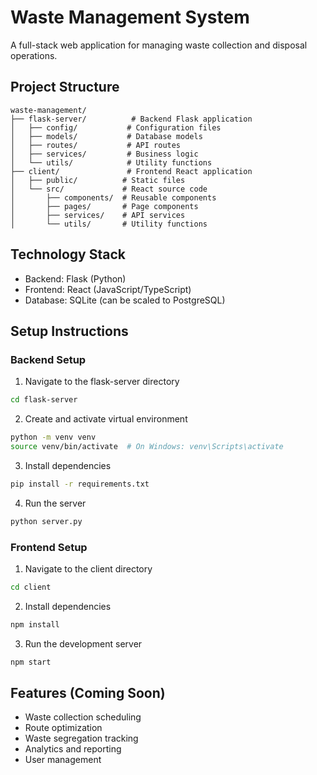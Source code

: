 # Waste Management System

A full-stack web application for managing waste collection and disposal operations.

## Project Structure
```
waste-management/
├── flask-server/          # Backend Flask application
│   ├── config/           # Configuration files
│   ├── models/           # Database models
│   ├── routes/           # API routes
│   ├── services/         # Business logic
│   └── utils/            # Utility functions
├── client/               # Frontend React application
│   ├── public/          # Static files
│   └── src/             # React source code
│       ├── components/  # Reusable components
│       ├── pages/       # Page components
│       ├── services/    # API services
│       └── utils/       # Utility functions
```

## Technology Stack
- Backend: Flask (Python)
- Frontend: React (JavaScript/TypeScript)
- Database: SQLite (can be scaled to PostgreSQL)

## Setup Instructions

### Backend Setup
1. Navigate to the flask-server directory
```bash
cd flask-server
```
2. Create and activate virtual environment
```bash
python -m venv venv
source venv/bin/activate  # On Windows: venv\Scripts\activate
```
3. Install dependencies
```bash
pip install -r requirements.txt
```
4. Run the server
```bash
python server.py
```

### Frontend Setup
1. Navigate to the client directory
```bash
cd client
```
2. Install dependencies
```bash
npm install
```
3. Run the development server
```bash
npm start
```

## Features (Coming Soon)
- Waste collection scheduling
- Route optimization
- Waste segregation tracking
- Analytics and reporting
- User management 
